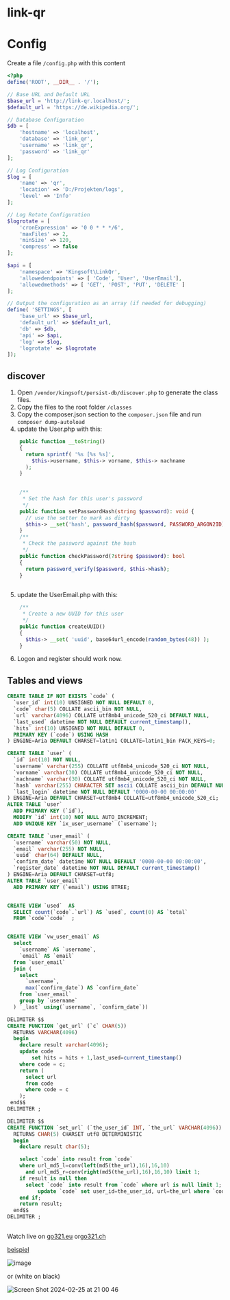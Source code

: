 # link-qr
# Config
Create a file `/config.php` with this content
```php
<?php
define('ROOT', __DIR__ . '/');

// Base URL and Default URL
$base_url = 'http://link-qr.localhost/';
$default_url = 'https://de.wikipedia.org/';

// Database Configuration
$db = [
    'hostname' => 'localhost',
    'database' => 'link_qr',
    'username' => 'link_qr',
    'password' => 'link_qr'
];

// Log Configuration
$log = [
    'name' => 'qr',
    'location' => 'D:/Projekten/logs',
    'level' => 'Info'
];

// Log Rotate Configuration
$logrotate = [
    'cronExpression' => '0 0 * * */6',
    'maxFiles' => 2,
    'minSize' => 120,
    'compress' => false
];

$api = [
    'namespace' => 'Kingsoft\LinkQr',
    'allowedendpoints' => [ 'Code', 'User', 'UserEmail'],
    'allowedmethods' => [ 'GET', 'POST', 'PUT', 'DELETE' ]
];

// Output the configuration as an array (if needed for debugging)
define( 'SETTINGS', [
    'base_url' => $base_url,
    'default_url' => $default_url,
    'db' => $db,
    'api' => $api,
    'log' => $log,
    'logrotate' => $logrotate
]);

```

## discover
 1. Open `/vendor/kingsoft/persist-db/discover.php` to generate the class files.
 2. Copy the files to the root folder `/classes`
 3. Copy the composer.json section to the `composer.json` file and run `composer dump-autoload`
 4. update the User.php with this:

```php
	public function __toString()
	{
	  return sprintf( '%s [%s %s]',
		$this->username, $this-> vorname, $this-> nachname
	  );
	}
  

	/**
	 * Set the hash for this user's password
	 */
	public function setPasswordHash(string $password): void {
	  // use the setter to mark as dirty
	  $this-> __set('hash', password_hash($password, PASSWORD_ARGON2ID) );
	}
	/**
	 * Check the password against the hash
	 */
	public function checkPassword(?string $password): bool
	{
	  return password_verify($password, $this->hash);
	}
  
```
 5. update the UserEmail.php with this:

```php
	/**
	 * Create a new UUID for this user
	 */
	public function createUUID()
	{
	  $this-> __set( 'uuid', base64url_encode(random_bytes(48)) );
	}
```
 6. Logon and register should work now. 

## Tables and views
```sql
CREATE TABLE IF NOT EXISTS `code` (
  `user_id` int(10) UNSIGNED NOT NULL DEFAULT 0,
  `code` char(5) COLLATE ascii_bin NOT NULL,
  `url` varchar(4096) COLLATE utf8mb4_unicode_520_ci DEFAULT NULL,
  `last_used` datetime NOT NULL DEFAULT current_timestamp(),
  `hits` int(10) UNSIGNED NOT NULL DEFAULT 0,
  PRIMARY KEY (`code`) USING HASH
) ENGINE=Aria DEFAULT CHARSET=latin1 COLLATE=latin1_bin PACK_KEYS=0;

CREATE TABLE `user` (
  `id` int(10) NOT NULL,
  `username` varchar(255) COLLATE utf8mb4_unicode_520_ci NOT NULL,
  `vorname` varchar(30) COLLATE utf8mb4_unicode_520_ci NOT NULL,
  `nachname` varchar(30) COLLATE utf8mb4_unicode_520_ci NOT NULL,
  `hash` varchar(255) CHARACTER SET ascii COLLATE ascii_bin DEFAULT NULL,
  `last_login` datetime NOT NULL DEFAULT '0000-00-00 00:00:00'
) ENGINE=Aria DEFAULT CHARSET=utf8mb4 COLLATE=utf8mb4_unicode_520_ci;
ALTER TABLE `user`
  ADD PRIMARY KEY (`id`),
  MODIFY `id` int(10) NOT NULL AUTO_INCREMENT;
  ADD UNIQUE KEY `ix_user_username` (`username`);

CREATE TABLE `user_email` (
  `username` varchar(50) NOT NULL,
  `email` varchar(255) NOT NULL,
  `uuid` char(64) DEFAULT NULL,
  `confirm_date` datetime NOT NULL DEFAULT '0000-00-00 00:00:00',
  `register_date` datetime NOT NULL DEFAULT current_timestamp()
) ENGINE=Aria DEFAULT CHARSET=utf8;
ALTER TABLE `user_email`
  ADD PRIMARY KEY (`email`) USING BTREE;


CREATE VIEW `used`  AS
  SELECT count(`code`.`url`) AS `used`, count(0) AS `total`
  FROM `code``code`  ;


CREATE VIEW `vw_user_email` AS
  select 
    `username` AS `username`,
    `email` AS `email`
  from `user_email`
  join (
    select 
      `username`,
      max(`confirm_date`) AS `confirm_date`
    from `user_email`
    group by `username`
  ) `_last` using(`username`, `confirm_date`))

DELIMITER $$
CREATE FUNCTION `get_url` (`c` CHAR(5))
  RETURNS VARCHAR(4096)
  begin
    declare result varchar(4096);
    update code
	    set hits = hits + 1,last_used=current_timestamp()
    where code = c;
    return (
      select url
      from code
      where code = c
    );
 end$$
DELIMITER ;

DELIMITER $$
CREATE FUNCTION `set_url` (`the_user_id` INT, `the_url` VARCHAR(4096))
  RETURNS CHAR(5) CHARSET utf8 DETERMINISTIC
  begin
    declare result char(5);

    select `code` into result from `code`
    where url_md5_l=conv(left(md5(the_url),16),16,10)
      and url_md5_r=conv(right(md5(the_url),16),16,10) limit 1;
    if result is null then
      select `code` into result from `code` where url is null limit 1;
		  update `code` set user_id=the_user_id, url=the_url where `code`=result;
    end if;
    return result;
  end$$
DELIMITER ;

```

##
Watch live on [go321.eu](https://go321.eu) or[go321.ch](https://go321.ch)

[beispiel](http://go321.eu/aaaaa)

![image](https://github.com/theking2/link-qr/assets/1612152/d3e2dce5-ed13-4a95-b5a9-dcd814dcfb66)

or (white on black)

![Screen Shot 2024-02-25 at 21 00 46](https://github.com/theking2/link-qr/assets/1612152/99d0960e-b297-4d82-8b80-1732f771fc34)

